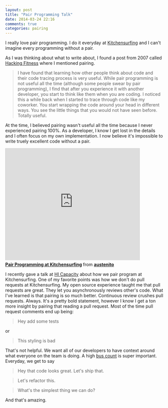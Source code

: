 ```yaml
---
layout: post
title: "Pair Programming Talk"
date: 2014-03-24 22:16
comments: true
categories: pairing
---
```


I really love pair programming. I do it everyday at [Kitchensurfing](http://kitchensurfing.com) 
and I can't imagine every programming without a pair.

As I was thinking about what to write about, I found a post from 2007 called
[Hacking Fitness](http://austenito.com/blog/2007/10/14/hacking-fitness/) where I mentioned
pairing.

> I have found that learning how other people think about code and their code tracing 
> process is very useful. While pair programming is not useful all the time 
> (although some people swear by pair programming), I find that after you experience 
> it with another developer, you start to think like them when you are coding. 
> I noticed this a while back when I started to trace through code like my coworker. 
> You start wrapping the code around your head in different ways. You see the little things 
> that you would not have seen before. Totally useful.

At the time, I believed pairing wasn't useful all the time because
I never experienced pairing 100%. As a developer, I know I get lost in the details
and I often focus on my own implementation. I now believe it's impossible to write
truely excellent code without a pair.

<iframe src="https://www.slideshare.net/slideshow/embed_code/32689798" width="427" height="356" frameborder="0" marginwidth="0" marginheight="0" scrolling="no" style="border:1px solid #CCC; border-width:1px 1px 0; margin-bottom:5px; max-width: 100%;" allowfullscreen> </iframe> <div style="margin-bottom:5px"> <strong> <a href="https://www.slideshare.net/austenito/pairing-at-atkitchensurfing" title="Pair Programming at Kitchensurfing" target="_blank">Pair Programming at Kitchensurfing</a> </strong> from <strong><a href="http://www.slideshare.net/austenito" target="_blank">austenito</a></strong> </div>

I recently gave a talk at [HI Capacity](http://hicapacity.org/) about how we 
pair program at Kitchensurfing. One of my favorite points was how we 
don't do pull requests at Kitchensurfing.  My open source experience taught me that 
pull requests are great. They let you asynchronously 
reviews other's code. What I've learned is that pairing is so much better. Continuous review
crushes pull requests. Always. It's a pretty bold statement, however I know I get a ton 
more insight by pairing that reading a pull request. Most of the time pull request comments end
up being:

> Hey add some tests

or

> This styling is bad

That's not helpful. We want all of our developers to have context around what everyone on
the team is doing. A high [bus count](https://en.wikipedia.org/wiki/Bus_factor) is super
important. Everyday, we get to say 

> Hey that code looks great. Let's ship that.

> Let's refactor this.

> What's the simplest thing we can do?

And that's amazing.
